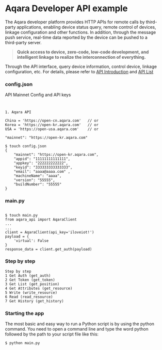 # Aqara Developer API example

The Aqara developer platform provides HTTP APIs for remote calls by third-party applications, enabling device status query, remote control of devices, linkage configuration and other functions. In addition, through the message push service, real-time data reported by the device can be pushed to a third-party server.

> **Quick access to device, zero-code, low-code development, and intelligent linkage to realize the interconnection of everything.**

Through the API interface, query device information, control device, linkage configuration, etc.
For details, please refer to [API Introduction](https://opendoc.aqara.com/en/docs/developmanual/apiIntroduction.html) and [API List](https://opendoc.aqara.com/en/docs/developmanual/apiDocument.html)

### config.json

API Mainnet Config and API keys

```shell


1. Aqara API

China = 'https://open-cn.aqara.com'   // or
Korea = 'https://open-kr.aqara.com'   // or
USA = 'https://open-usa.aqara.com'    // or

"mainnet": "https://open-kr.aqara.com"

$ touch config.json
{
    "mainnet": "https://open-kr.aqara.com",
    "appid": "11111111111111",
    "appkey": "222222222222",
    "keyid": "333333333333333",
    "email": "aaaa@aaaa.com" ,
    "machineName": "aaaa",
    "version": "55555",
    "buildNumber": "55555"
}

```
### main.py

```shell

$ touch main.py
from aqara_api import AqaraClient
...
...
client = AqaraClient(api_key='iloveiot!')
payload = {
    'virtual': False
}
response_data = client.get_auth(payload)

```

### Step by step

```shell
Step by step
1 Get Auth (get_auth)
2 Get Token (get_token)
3 Get List (get_position)
4 Get Attributes (get_resource)
5 Write (write_resource)
6 Read (read_resource)
7 Get History (get_history)

```

### Starting the app

The most basic and easy way to run a Python script is by using the python command. You need to open a command line and type the word python followed by the path to your script file like this:

```python
$ python main.py
```

